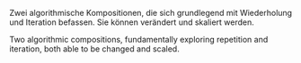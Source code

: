 <!--
title: Etüde zur algorithmischen Wiederholung und Iteration
title_translate: Etude on Algortihmic Repetition and Iteration
date: 07-2021
links: https://ago-band.info/music/; https://ago-band.bandcamp.com
list: Maßgefertigte Software
list_translate: Custom software
jobs: 
jobs_translate: 
publishing: Uthe, Henrike. Dirks, Hilka. Meyer, Tessa. Basics Blog Post. Berlin: Verlag der Universität der Künste, 2019. ISBN 978-3-89462-321-0, ISBN 978-3-89462-321-0 pdf; Ago. Chroma (Artwork). Berlin/Stuttgart, 2021.
-->
<div><p>Zwei algorithmische Kompositionen, die sich grundlegend mit Wiederholung und Iteration befassen. Sie können verändert und skaliert werden.</p>
<p class="translate">Two algorithmic compositions, fundamentally exploring repetition and iteration, both able to be changed and scaled.</p></div>